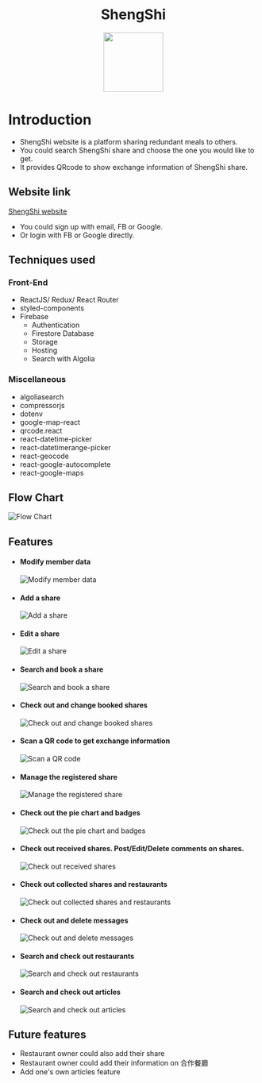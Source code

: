 <h1 align='center'>ShengShi</h1>
<div align='center'><a href='https://shengshi.itcosmos.co'><img width='120px' src='src/images/common/shengshi-logo.svg'/></a></div>

# Introduction

- ShengShi website is a platform sharing redundant meals to others.
- You could search ShengShi share and choose the one you would like to get.
- It provides QRcode to show exchange information of ShengShi share.

## Website link

[ShengShi website]('https://shengshi.itcosmos.co')

- You could sign up with email, FB or Google.
- Or login with FB or Google directly.

## Techniques used

### Front-End

- ReactJS/ Redux/ React Router
- styled-components
- Firebase
  - Authentication
  - Firestore Database
  - Storage
  - Hosting
  - Search with Algolia

### Miscellaneous

- algoliasearch
- compressorjs
- dotenv
- google-map-react
- qrcode.react
- react-datetime-picker
- react-datetimerange-picker
- react-geocode
- react-google-autocomplete
- react-google-maps

## Flow Chart

![Flow Chart](/readMeImages/ShengShiFlowChart.png)

## Features

- #### Modify member data
  ![Modify member data](/readMeImages/modifyMemberData.gif)
- #### Add a share
  ![Add a share](readMeImages/addShare.gif)
- #### Edit a share
  ![Edit a share](/readMeImages/editShare.gif)
- #### Search and book a share
  ![Search and book a share](/readMeImages/searchBookShare.gif)
- #### Check out and change booked shares
  ![Check out and change booked shares](readMeImages/checkoutChnageBookedShare.gif)
- #### Scan a QR code to get exchange information
  ![Scan a QR code](/readMeImages/scanQRcode.gif)
- #### Manage the registered share
  ![Manage the registered share](/readMeImages/manageRegisteredShare.gif)
- #### Check out the pie chart and badges
  ![Check out the pie chart and badges](/readMeImages/checkChartBadges.gif)
- #### Check out received shares. Post/Edit/Delete comments on shares.

  ![Check out received shares](/readMeImages/checkReceivedShareComments.gif)

- #### Check out collected shares and restaurants

  ![Check out collected shares and restaurants](/readMeImages/checkCollection.gif)

- #### Check out and delete messages
  ![Check out and delete messages](/readMeImages/checkMessage.gif)
- #### Search and check out restaurants
  ![Search and check out restaurants](/readMeImages/checkRestaurants.gif)
- #### Search and check out articles
  ![Search and check out articles](/readMeImages/checkArticles.gif)

## Future features

- Restaurant owner could also add their share
- Restaurant owner could add their information on 合作餐廳
- Add one's own articles feature

